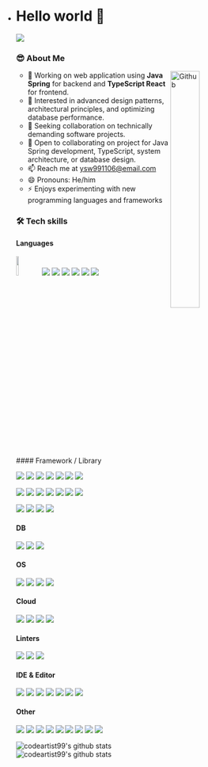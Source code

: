 - # Hello world 👋</br>

  <img src="https://github-profile-trophy.vercel.app/?username=codeartist99&theme=flat)](https://github.com/codeartist99/github-profile-trophy&column=9" />

  ### 😎 About Me

  <img width="35%" align="right" alt="Github" src="https://user-images.githubusercontent.com/48678280/88862734-4903af80-d201-11ea-968b-9c939d88a37c.gif" />

  - 🔭 Working on web application using **Java Spring** for backend and **TypeScript React** for frontend.
  - 🌱 Interested in advanced design patterns, architectural principles, and optimizing database performance.
  - 👯 Seeking collaboration on technically demanding software projects.
  - 💬 Open to collaborating on project for Java Spring development, TypeScript, system architecture, or database design.
  - 📫 Reach me at ysw991106@email.com
  - 😄 Pronouns: He/him
  - ⚡ Enjoys experimenting with new programming languages and frameworks

  ### 🛠 Tech skills

  #### Languages

  <p>
  <img src="https://img.shields.io/badge/java-%23ED8B00.svg?style=for-the-badge&logo=openjdk&logoColor=white" width="10%" /> 
  <img src="https://img.shields.io/badge/JavaScript-323330?style=for-the-badge&logo=javascript&logoColor=F7DF1E"  /> 
  <img src="https://img.shields.io/badge/TypeScript-007ACC?style=for-the-badge&logo=typescript&logoColor=white"  /> 
  <img src="https://img.shields.io/badge/json-5E5C5C?style=for-the-badge&logo=json&logoColor=white"  /> 
  <img src="https://img.shields.io/badge/Markdown-000000?style=for-the-badge&logo=markdown&logoColor=white"  />
  <img src="https://img.shields.io/badge/C-00599C?style=for-the-badge&logo=c&logoColor=white"  /> 
  <img src="https://img.shields.io/badge/Python-FFD43B?style=for-the-badge&logo=python&logoColor=blue"  />    
  </p>
  #### Framework / Library
  
  <div>
  <p>
  <img src="https://img.shields.io/badge/gradle-02303A?style=for-the-badge&logo=gradle&logoColor=white"  /> 
  <img src="https://img.shields.io/badge/Spring-6DB33F?style=for-the-badge&logo=spring&logoColor=white"  /> 
  <img src="https://img.shields.io/badge/Spring_Boot-F2F4F9?style=for-the-badge&logo=spring-boot"  /> 
  <img src="https://img.shields.io/badge/Spring_Security-6DB33F?style=for-the-badge&logo=Spring-Security&logoColor=white"  /> 
  <img src="https://img.shields.io/badge/Junit5-25A162?style=for-the-badge&logo=junit5&logoColor=white"  /> 
  <img src="https://img.shields.io/badge/JWT-000000?style=for-the-badge&logo=JSON%20web%20tokens&logoColor=white"  /> 
  <img src="https://img.shields.io/badge/Docker-2CA5E0?style=for-the-badge&logo=docker&logoColor=white"  /> 
  </p>
  <p>
  <img src="https://img.shields.io/badge/Node%20js-339933?style=for-the-badge&logo=nodedotjs&logoColor=white"  /> 
  <img src="https://img.shields.io/badge/ts--node-3178C6?style=for-the-badge&logo=ts-node&logoColor=white"  /> 
  <img src="https://img.shields.io/badge/npm-CB3837?style=for-the-badge&logo=npm&logoColor=white"  /> 
  <img src="https://img.shields.io/badge/Yarn-2C8EBB?style=for-the-badge&logo=yarn&logoColor=white"  /> 
  <img src="https://img.shields.io/badge/bun-282a36?style=for-the-badge&logo=bun&logoColor=fbf0df"  /> 
  <img src="https://img.shields.io/badge/Express%20js-000000?style=for-the-badge&logo=express&logoColor=white"  /> 
  <img src="https://img.shields.io/badge/nestjs-E0234E?style=for-the-badge&logo=nestjs&logoColor=white"  /> 
  </p>
  <p>
  <img src="https://img.shields.io/badge/React-20232A?style=for-the-badge&logo=react&logoColor=61DAFB"  /> 
  <img src="https://img.shields.io/badge/Tailwind_CSS-38B2AC?style=for-the-badge&logo=tailwind-css&logoColor=white"  /> 
  <img src="https://img.shields.io/badge/daisyUI-1ad1a5?style=for-the-badge&logo=daisyui&logoColor=white"  /> 
  <img src="https://img.shields.io/badge/axios-671ddf?&style=for-the-badge&logo=axios&logoColor=white"  /> 
  </p>
  </div>
  
  #### DB
  
  <p>
  <img src="https://img.shields.io/badge/MariaDB-003545?style=for-the-badge&logo=mariadb&logoColor=white"  /> 
  <img src="https://img.shields.io/badge/MySQL-005C84?style=for-the-badge&logo=mysql&logoColor=white"  /> 
  <img src="https://img.shields.io/badge/Oracle-F80000?style=for-the-badge&logo=Oracle&logoColor=white"  /> 
  </p>
  
  #### OS
  
  <p>
  <img src="https://img.shields.io/badge/mac%20os-000000?style=for-the-badge&logo=apple&logoColor=white"  /> 
  <img src="https://img.shields.io/badge/Linux-FCC624?style=for-the-badge&logo=linux&logoColor=black"  /> 
  <img src="https://img.shields.io/badge/Ubuntu-E95420?style=for-the-badge&logo=ubuntu&logoColor=white"  /> 
  <img src="https://img.shields.io/badge/Windows-0078D6?style=for-the-badge&logo=windows&logoColor=white"  /> 
  </p>
  
  #### Cloud
  
  <p>
  <img src="https://img.shields.io/badge/Amazon_AWS-FF9900?style=for-the-badge&logo=amazonaws&logoColor=white"  /> 
  <img src="https://img.shields.io/badge/Google_Cloud-4285F4?style=for-the-badge&logo=google-cloud&logoColor=white"  /> 
  <img src="https://img.shields.io/badge/firebase-ffca28?style=for-the-badge&logo=firebase&logoColor=black"  /> 
  <img src="https://img.shields.io/badge/Vercel-000000?style=for-the-badge&logo=vercel&logoColor=white"  /> 
  </p>
  
  #### Linters
  
  <p>
  <img src="https://img.shields.io/badge/eslint-3A33D1?style=for-the-badge&logo=eslint&logoColor=white"  /> 
  <img src="https://img.shields.io/badge/prettier-1A2C34?style=for-the-badge&logo=prettier&logoColor=F7BA3E"  /> 
  <img src="https://img.shields.io/badge/SonarLint-CB2029?style=for-the-badge&logo=sonarlint&logoColor=white"  /> 
  </p>
  
  #### IDE & Editor
  
  <p>
  <img src="https://img.shields.io/badge/IntelliJ_IDEA-000000.svg?style=for-the-badge&logo=intellij-idea&logoColor=white"  /> 
  <img src="https://img.shields.io/badge/NeoVim-%2357A143.svg?&style=for-the-badge&logo=neovim&logoColor=white"  /> 
  <img src="https://img.shields.io/badge/VIM-%2311AB00.svg?&style=for-the-badge&logo=vim&logoColor=white"  /> 
  <img src="https://img.shields.io/badge/VSCode-0078D4?style=for-the-badge&logo=visual%20studio%20code&logoColor=white"  /> 
  <img src="https://img.shields.io/badge/Visual_Studio-5C2D91?style=for-the-badge&logo=visual%20studio&logoColor=white"  /> 
  <img src="https://img.shields.io/badge/WebStorm-000000?style=for-the-badge&logo=WebStorm&logoColor=white"  /> 
  <img src="https://img.shields.io/badge/Xcode-007ACC?style=for-the-badge&logo=Xcode&logoColor=white"  /> 
  </p>
  
  #### Other
  
  <p>
  <img src="https://img.shields.io/badge/GIT-E44C30?style=for-the-badge&logo=git&logoColor=white"  />
  <img src="https://img.shields.io/badge/Postman-FF6C37?style=for-the-badge&logo=Postman&logoColor=white"  /> 
  <img src="https://img.shields.io/badge/Figma-F24E1E?style=for-the-badge&logo=figma&logoColor=white"  /> 
  <img src="https://img.shields.io/badge/Jira-0052CC?style=for-the-badge&logo=Jira&logoColor=white"  /> 
  <img src="https://img.shields.io/badge/Trello-0052CC?style=for-the-badge&logo=trello&logoColor=white"  /> 
  <img src="https://img.shields.io/badge/Slack-4A154B?style=for-the-badge&logo=slack&logoColor=white"  /> 
  <img src="https://img.shields.io/badge/Microsoft_Teams-6264A7?style=for-the-badge&logo=microsoft-teams&logoColor=white"  /> 
  <img src="https://img.shields.io/badge/Notion-000000?style=for-the-badge&logo=notion&logoColor=white"  /> 
  <img src="https://img.shields.io/badge/Obsidian-483699?style=for-the-badge&logo=Obsidian&logoColor=white"  /> 
  </p>
  
  ![codeartist99's github stats](https://github-readme-stats.vercel.app/api?username=codeartist99&show_icons=true)
  ![codeartist99's github stats](https://github-readme-stats.vercel.app/api/top-langs/?username=codeartist99&show_icons=true&hide_border=true&title_color=004386&icon_color=004386&layout=compact)
  
  <!--
  **codeartitect/codeartitect** is a ✨ _special_ ✨ repository because its `README.md` (this file" /> appears on your GitHub profile.
  
  Here are some ideas to get you started:
  
  - 🔭 I’m currently working on ...
  - 🌱 I’m currently learning ...
  - 👯 I’m looking to collaborate on ...
  - 🤔 I’m looking for help with ...
  - 💬 Ask me about ...
  - 📫 How to reach me: ...
  - 😄 Pronouns: ...
  - ⚡ Fun fact: ... -->
